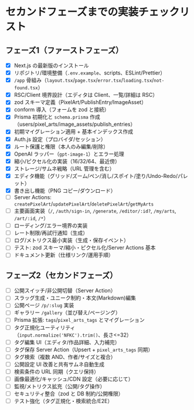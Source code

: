 # セカンドフェーズまでの実装チェックリスト

## フェーズ1（ファーストフェーズ）

- [x] Next.js の最新版のインストール
- [x] リポジトリ/環境整備（`.env.example`、scripts、ESLint/Prettier）
- [x] `/app` 骨組み（`layout.tsx`/`page.tsx`/`error.tsx`/`loading.tsx`/`not-found.tsx`）
- [x] RSC/Client 境界設計（エディタは Client、一覧/詳細は RSC）
- [x] zod スキーマ定義（PixelArt/PublishEntry/ImageAsset）
- [x] conform 導入（フォームを zod と接続）
- [x] Prisma 初期化と `schema.prisma` 作成（users/pixel_arts/image_assets/publish_entries）
- [x] 初期マイグレーション適用 + 基本インデックス作成
- [x] Auth.js 設定（プロバイダ/セッション）
- [x] ルート保護と権限（本人のみ編集/削除）
- [x] OpenAI ラッパー（`gpt-image-1`）とエラー処理
- [x] 縮小/ピクセル化の実装（16/32/64、最近傍）
- [x] ストレージ/サムネ戦略（URL 管理を含む）
- [x] エディタ機能（グリッド/ズーム/ペン/消し/スポイト/塗り/Undo-Redo/パレット）
- [x] 書き出し機能（PNG コピー/ダウンロード）
- [ ] Server Actions: `createPixelArt`/`updatePixelArt`/`deletePixelArt`/`getMyArts`
- [ ] 主要画面実装（`/`, `/auth/sign-in`, `/generate`, `/editor/:id?`, `/my/arts`, `/art/:id`, `/*`）
- [ ] ローディング/エラー境界の実装
- [ ] レート制限/再試行通知（生成）
- [ ] ログ/メトリクス最小実装（生成・保存イベント）
- [ ] テスト: zod スキーマ/縮小・ピクセル化/Server Actions 基本
- [ ] ドキュメント更新（仕様リンク/運用手順）

## フェーズ2（セカンドフェーズ）

- [ ] 公開スイッチ/非公開切替（Server Action）
- [ ] スラッグ生成・ユニーク制約・本文(Markdown)編集
- [ ] 公開ページ `/p/:slug` 実装
- [ ] ギャラリー `/gallery`（並び替え/ページング）
- [ ] Prisma 拡張: `tags`/`pixel_arts_tags` とマイグレーション
- [ ] タグ正規化ユーティリティ（`input.normalize('NFKC').trim()`、長さ<=32）
- [ ] タグ編集 UI（エディタ/作品詳細、入力補完）
- [ ] タグ保存 Server Action（Upsert + `pixel_arts_tags` 同期）
- [ ] タグ検索（複数 AND、作者/サイズと複合）
- [ ] 公開設定 UI 改善と共有サムネ自動生成
- [ ] 検索条件の URL 同期（クエリ保持）
- [ ] 画像最適化/キャッシュ/CDN 設定（必要に応じて）
- [ ] 監視/メトリクス拡充（公開/タグ操作）
- [ ] セキュリティ整合（zod と DB 制約/公開権限）
- [ ] テスト強化（タグ正規化・検索統合/E2E）

